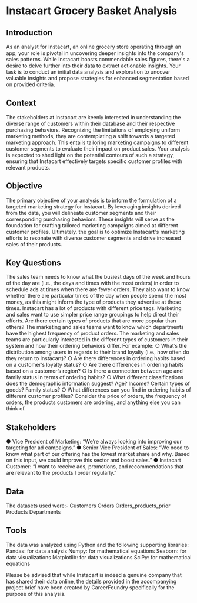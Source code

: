 # Instacart Grocery Basket Analysis

## Introduction
As an analyst for Instacart, an online grocery store operating through an app, your role is pivotal in uncovering deeper insights into the company's sales patterns. While Instacart boasts commendable sales figures, there's a desire to delve further into their data to extract actionable insights. Your task is to conduct an initial data analysis and exploration to uncover valuable insights and propose strategies for enhanced segmentation based on provided criteria.

## Context
The stakeholders at Instacart are keenly interested in understanding the diverse range of customers within their database and their respective purchasing behaviors. Recognizing the limitations of employing uniform marketing methods, they are contemplating a shift towards a targeted marketing approach. This entails tailoring marketing campaigns to different customer segments to evaluate their impact on product sales. Your analysis is expected to shed light on the potential contours of such a strategy, ensuring that Instacart effectively targets specific customer profiles with relevant products.

## Objective
The primary objective of your analysis is to inform the formulation of a targeted marketing strategy for Instacart. By leveraging insights derived from the data, you will delineate customer segments and their corresponding purchasing behaviors. These insights will serve as the foundation for crafting tailored marketing campaigns aimed at different customer profiles. Ultimately, the goal is to optimize Instacart's marketing efforts to resonate with diverse customer segments and drive increased sales of their products.

## Key Questions
The sales team needs to know what the busiest days of the week and hours of the day are (i.e., the days and times with the most orders) in order to schedule ads at times when there are fewer orders.
They also want to know whether there are particular times of the day when people spend the most money, as this might inform the type of products they advertise at these times.
Instacart has a lot of products with different price tags. Marketing and sales want to use simpler price range groupings to help direct their efforts.
Are there certain types of products that are more popular than others? The marketing and sales teams want to know which departments have the highest frequency of product orders.
The marketing and sales teams are particularly interested in the different types of customers in their system and how their ordering behaviors differ. For example:
○ What’s the distribution among users in regards to their brand loyalty (i.e., how often do they return to Instacart)?
○ Are there differences in ordering habits based on a customer’s loyalty status?
○ Are there differences in ordering habits based on a customer’s region?
○ Is there a connection between age and family status in terms of ordering
habits?
○ What different classifications does the demographic information suggest?
Age? Income? Certain types of goods? Family status?
○ What differences can you find in ordering habits of different customer
profiles? Consider the price of orders, the frequency of orders, the products customers are ordering, and anything else you can think of.

## Stakeholders
● Vice President of Marketing: “We’re always looking into improving our targeting for ad campaigns.”
● Senior Vice President of Sales: “We need to know what part of our offering has the lowest market share and why. Based on this input, we could improve this sector and boost sales.”
● Instacart Customer: “I want to receive ads, promotions, and recommendations that are relevant to the products I order regularly.”

## Data
The datasets used were:-
Customers
Orders
Orders_products_prior
Products
Departments

## Tools

The data was analyzed using Python and the following supporting libraries:
Pandas: for data analysis
Numpy: for mathematical equations
Seaborn: for data visualizations
Matplotlib: for data visualizations
SciPy: for mathematical equations

Please be advised that while Instacart is indeed a genuine company that has shared their data online, the details provided in the accompanying project brief have been created by CareerFoundry specifically for the purpose of this analysis.
